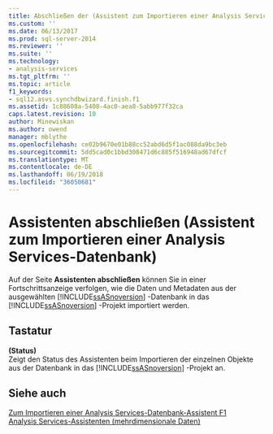 ```yaml
---
title: Abschließen der (Assistent zum Importieren einer Analysis Services-Datenbank) | Microsoft Docs
ms.custom: ''
ms.date: 06/13/2017
ms.prod: sql-server-2014
ms.reviewer: ''
ms.suite: ''
ms.technology:
- analysis-services
ms.tgt_pltfrm: ''
ms.topic: article
f1_keywords:
- sql12.asvs.synchdbwizard.finish.f1
ms.assetid: 1c88608a-5408-4ac0-aea8-5abb977f32ca
caps.latest.revision: 10
author: Minewiskan
ms.author: owend
manager: mblythe
ms.openlocfilehash: ce02b9670e01b88cc52abd6d5f1ac088da9bc3eb
ms.sourcegitcommit: 5dd5cad0c1bbd308471d6c885f516948ad67dfcf
ms.translationtype: MT
ms.contentlocale: de-DE
ms.lasthandoff: 06/19/2018
ms.locfileid: "36050681"
---
```

# <a name="completing-the-wizard-import-analysis-services-database-wizard"></a>Assistenten abschließen (Assistent zum Importieren einer Analysis Services-Datenbank)
  Auf der Seite **Assistenten abschließen** können Sie in einer Fortschrittsanzeige verfolgen, wie die Daten und Metadaten aus der ausgewählten [!INCLUDE[ssASnoversion](../includes/ssasnoversion-md.md)] -Datenbank in das [!INCLUDE[ssASnoversion](../includes/ssasnoversion-md.md)] -Projekt importiert werden.  
  
## <a name="options"></a>Tastatur  
 **(Status)**  
 Zeigt den Status des Assistenten beim Importieren der einzelnen Objekte aus der Datenbank in das [!INCLUDE[ssASnoversion](../includes/ssasnoversion-md.md)] -Projekt an.  
  
## <a name="see-also"></a>Siehe auch  
 [Zum Importieren einer Analysis Services-Datenbank-Assistent F1](import-analysis-services-database-wizard-f1-help.md)   
 [Analysis Services-Assistenten &#40;mehrdimensionale Daten&#41;](analysis-services-wizards-multidimensional-data.md)  
  
  